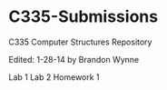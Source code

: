 C335-Submissions
================

C335 Computer Structures Repository

Edited: 1-28-14 by Brandon Wynne

Lab 1
Lab 2
Homework 1

